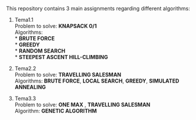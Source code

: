 This repository contains 3 main assignments regarding different algorithms:  

1. Tema1.1  
     Problem to solve: **KNAPSACK 0/1**  
     Algorithms:  
          * **BRUTE FORCE**  
          * **GREEDY**  
          * **RANDOM SEARCH**  
          * **STEEPEST ASCENT HILL-CLIMBING**  

2. Tema2.2  
     Problem to solve: **TRAVELLING SALESMAN**  
     Algorithms: **BRUTE FORCE**, **LOCAL SEARCH**, **GREEDY**, **SIMULATED ANNEALING**  

3. Tema3.3  
     Problem to solve: **ONE MAX** , **TRAVELLING SALESMAN**   
     Algorithm: **GENETIC ALGORITHM**
